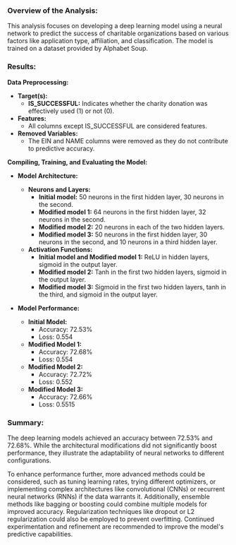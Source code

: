 ### Overview of the Analysis:
This analysis focuses on developing a deep learning model using a neural network to predict the success of charitable organizations based on various factors like application type, affiliation, and classification. The model is trained on a dataset provided by Alphabet Soup.

### Results:
**Data Preprocessing:**
- **Target(s):**  
  - **IS_SUCCESSFUL:** Indicates whether the charity donation was effectively used (1) or not (0).
- **Features:**  
  - All columns except IS_SUCCESSFUL are considered features.
- **Removed Variables:**  
  - The EIN and NAME columns were removed as they do not contribute to predictive accuracy.

**Compiling, Training, and Evaluating the Model:**
- **Model Architecture:**
  - **Neurons and Layers:**
    - **Initial model:** 50 neurons in the first hidden layer, 30 neurons in the second.
    - **Modified model 1:** 64 neurons in the first hidden layer, 32 neurons in the second.
    - **Modified model 2:** 20 neurons in each of the two hidden layers.
    - **Modified model 3:** 50 neurons in the first hidden layer, 30 neurons in the second, and 10 neurons in a third hidden layer.
  - **Activation Functions:**
    - **Initial model and Modified model 1:** ReLU in hidden layers, sigmoid in the output layer.
    - **Modified model 2:** Tanh in the first two hidden layers, sigmoid in the output layer.
    - **Modified model 3:** Sigmoid in the first two hidden layers, tanh in the third, and sigmoid in the output layer.

- **Model Performance:**
  - **Initial Model:**  
    - Accuracy: 72.53%  
    - Loss: 0.554
  - **Modified Model 1:**  
    - Accuracy: 72.68%  
    - Loss: 0.554
  - **Modified Model 2:**  
    - Accuracy: 72.72%  
    - Loss: 0.552
  - **Modified Model 3:**  
    - Accuracy: 72.66%  
    - Loss: 0.5515

### Summary:
The deep learning models achieved an accuracy between 72.53% and 72.68%. While the architectural modifications did not significantly boost performance, they illustrate the adaptability of neural networks to different configurations.

To enhance performance further, more advanced methods could be considered, such as tuning learning rates, trying different optimizers, or implementing complex architectures like convolutional (CNNs) or recurrent neural networks (RNNs) if the data warrants it. Additionally, ensemble methods like bagging or boosting could combine multiple models for improved accuracy. Regularization techniques like dropout or L2 regularization could also be employed to prevent overfitting. Continued experimentation and refinement are recommended to improve the model's predictive capabilities.